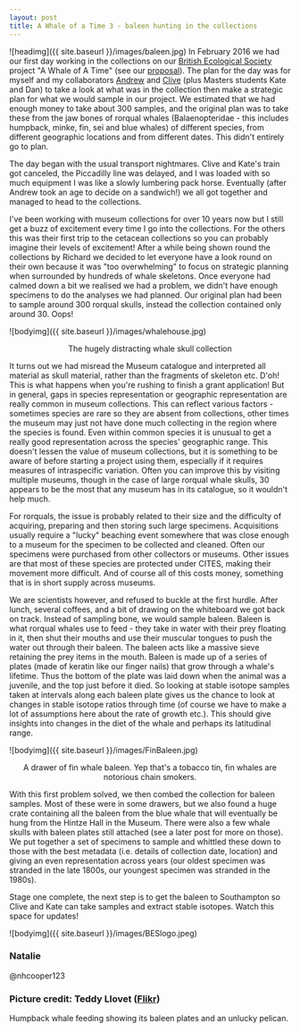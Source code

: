 ```yaml
---
layout: post
title: A Whale of a Time 3 - baleen hunting in the collections
---
```


![headimg]({{ site.baseurl }}/images/baleen.jpg)
In February 2016 we had our first day working in the collections on our [British Ecological Society](http://www.britishecologicalsociety.org/) project "A Whale of A Time" (see our [proposal](http://macromuseum.github.io/whale-of-a-time-2/)). The plan for the day was for myself and my collaborators [Andrew](http://www.tcd.ie/Zoology/research/research/theoretical/andrewjackson.php) and [Clive](https://noc.ac.uk/people/trueman) (plus Masters students Kate and Dan) to take a look at what was in the collection then make a strategic plan for what we would sample in our project. We estimated that we had enough money to take about 300 samples, and the original plan was to take these from the jaw bones of rorqual whales (Balaenopteridae - this includes humpback, minke, fin, sei and blue whales) of different species, from different geographic locations and from different dates. This didn't entirely go to plan.

The day began with the usual transport nightmares. Clive and Kate's train got canceled, the Piccadilly line was delayed, and I was loaded with so much equipment I was like a slowly lumbering pack horse. Eventually (after Andrew took an age to decide on a sandwich!) we all got together and managed to head to the collections.

I've been working with museum collections for over 10 years now but I still get a buzz of excitement every time I go into the collections. For the others this was their first trip to the cetacean collections so you can probably imagine their levels of excitement! After a while being shown round the collections by Richard we decided to let everyone have a look round on their own because it was "too overwhelming" to focus on strategic planning when surrounded by hundreds of whale skeletons. Once everyone had calmed down a bit we realised we had a problem, we didn't have enough specimens to do the analyses we had planned. Our original plan had been to sample around 300 rorqual skulls, instead the collection contained only around 30. Oops!

![bodyimg]({{ site.baseurl }}/images/whalehouse.jpg)
<center>The hugely distracting whale skull collection</center>

It turns out we had misread the Museum catalogue and interpreted all material as skull material, rather than the fragments of skeleton etc. D'oh! This is what happens when you're rushing to finish a grant application! But in general, gaps in species representation or geographic representation are really common in museum collections. This can reflect various factors - sometimes species are rare so they are absent from collections, other times the museum may just not have done much collecting in the region where the species is found. Even within common species it is unusual to get a really good representation across the species' geographic range. This doesn't lessen the value of museum collections, but it is something to be aware of before starting a project using them, especially if it requires measures of intraspecific variation. Often you can improve this by visiting multiple museums, though in the case of large rorqual whale skulls, 30 appears to be the most that any museum has in its catalogue, so it wouldn't help much. 

For rorquals, the issue is probably related to their size and the difficulty of acquiring, preparing and then storing such large specimens. Acquisitions usually require a "lucky" beaching event somewhere that was close enough to a museum for the specimen to be collected and cleaned. Often our specimens were purchased from other collectors or museums. Other issues are that most of these species are protected under CITES, making their movement more difficult. And of course all of this costs money, something that is in short supply across museums.

We are scientists however, and refused to buckle at the first hurdle. After lunch, several coffees, and a bit of drawing on the whiteboard we got back on track. Instead of sampling bone, we would sample baleen. Baleen is what rorqual whales use to feed - they take in water with their prey floating in it, then shut their mouths and use their muscular tongues to push the water out through their baleen. The baleen acts like a massive sieve retaining the prey items in the mouth. Baleen is made up of a series of plates (made of keratin like our finger nails) that grow through a whale's lifetime. Thus the bottom of the plate was laid down when the animal was a juvenile, and the top just before it died. So looking at stable isotope samples taken at intervals along each baleen plate gives us the chance to look at changes in stable isotope ratios through time (of course we have to make a lot of assumptions here about the rate of growth etc.). This should give insights into changes in the diet of the whale and perhaps its latitudinal range.

![bodyimg]({{ site.baseurl }}/images/FinBaleen.jpg)
<center>A drawer of fin whale baleen. Yep that's a tobacco tin, fin whales are notorious chain smokers.</center>

With this first problem solved, we then combed the collection for baleen samples. Most of these were in some drawers, but we also found a huge crate containing all the baleen from the blue whale that will eventually be hung from the Hintze Hall in the Museum. There were also a few whale skulls with baleen plates still attached (see a later post for more on those). We put together a set of specimens to sample and whittled these down to those with the best metadata (i.e. details of collection date, location) and giving an even representation across years (our oldest specimen was stranded in the late 1800s, our youngest specimen was stranded in the 1980s). 

Stage one complete, the next step is to get the baleen to Southampton so Clive and Kate can take samples and extract stable isotopes. Watch this space for updates!

![bodyimg]({{ site.baseurl }}/images/BESlogo.jpeg)

### Natalie
@nhcooper123

### Picture credit: Teddy Llovet ([Flikr](https://www.flickr.com/photos/teddyllovet/7828677488))
Humpback whale feeding showing its baleen plates and an unlucky pelican.
